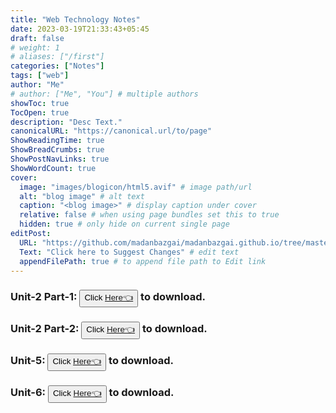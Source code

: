 ```yaml
---
title: "Web Technology Notes"
date: 2023-03-19T21:33:43+05:45
draft: false
# weight: 1
# aliases: ["/first"]
categories: ["Notes"]
tags: ["web"]
author: "Me"
# author: ["Me", "You"] # multiple authors
showToc: true
TocOpen: true
description: "Desc Text."
canonicalURL: "https://canonical.url/to/page"
ShowReadingTime: true
ShowBreadCrumbs: true
ShowPostNavLinks: true
ShowWordCount: true
cover:
  image: "images/blogicon/html5.avif" # image path/url
  alt: "blog image" # alt text
  caption: "<blog image>" # display caption under cover
  relative: false # when using page bundles set this to true
  hidden: true # only hide on current single page
editPost:
  URL: "https://github.com/madanbazgai/madanbazgai.github.io/tree/master/content/posts/"
  Text: "Click here to Suggest Changes" # edit text
  appendFilePath: true # to append file path to Edit link
---
```


### Unit-2 Part-1: <button>Click [ Here👈](/notes/web-technology/web-tech-unit-2-part-1.pdf)</button> to download.

### Unit-2 Part-2: <button>Click [ Here👈](/notes/web-technology/web-tech-unit-2-part-2.pdf)</button> to download.

### Unit-5: <button>Click [ Here👈](/notes/web-technology/web-tech-unit-5.pdf)</button> to download.

### Unit-6: <button>Click [ Here👈](/notes/web-technology/web-tech-unit-6.pdf)</button> to download.
